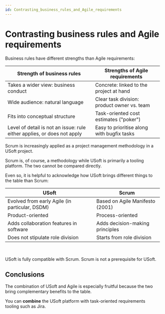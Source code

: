 ```yaml
---
id: Contrasting_business_rules_and_Agile_requirements
---
```


# Contrasting business rules and Agile requirements

Business rules have different strengths than Agile requirements:

|**Strength of business rules**|**Strengths of Agile requirements**|
|--------|--------|
|Takes a wider view: business conduct|Concrete: linked to the project at hand|
|Wide audience: natural language|Clear task division: product owner vs. team|
|Fits into conceptual structure|Task-oriented cost estimates ("poker")|
|Level of detail is not an issue: rule either applies, or does not apply|Easy to prioritise along with bugfix tasks|



Scrum is increasingly applied as a project management methodology in a USoft project.

Scrum is, of course, a methodology while USoft is primarily a tooling platform. The two cannot be compared directly.

Even so, it is helpful to acknowledge how USoft brings different things to the table than Scrum:

|**USoft**|**Scrum**|
|--------|--------|
|Evolved from early Agile (in particular, DSDM)|Based on Agile Manifesto (2001)|
|Product-oriented|Process-oriented|
|Adds collaboration features in software|Adds decision-making principles|
|Does not stipulate role division|Starts from role division|



 

USoft is fully compatible with Scrum. Scrum is not a prerequisite for USoft.

## Conclusions

The combination of USoft and Agile is especially fruitful because the two bring complementary benefits to the table.

You can **combine** the USoft platform with task-oriented requirements tooling such as Jira.